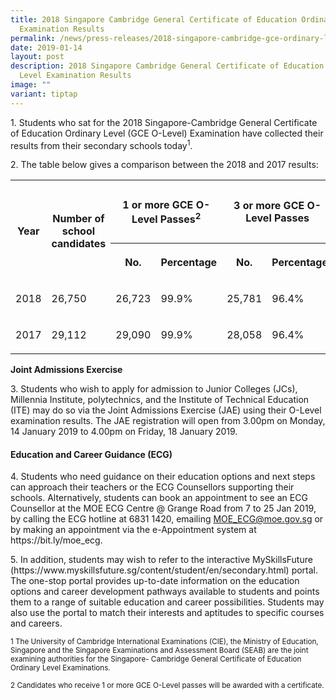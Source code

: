 ```yaml
---
title: 2018 Singapore Cambridge General Certificate of Education Ordinary Level
  Examination Results
permalink: /news/press-releases/2018-singapore-cambridge-gce-ordinary-level-examination-results/
date: 2019-01-14
layout: post
description: 2018 Singapore Cambridge General Certificate of Education Ordinary
  Level Examination Results
image: ""
variant: tiptap
---
```

<p>1. Students who sat for the 2018 Singapore-Cambridge General Certificate
of Education Ordinary Level (GCE O-Level) Examination have collected their
results from their secondary schools today<sup>1</sup>.</p>
<p>2. The table below gives a comparison between the 2018 and 2017 results:</p>
<table style="minWidth: 200px">
<colgroup>
<col>
<col>
<col>
<col>
<col>
<col>
<col>
<col>
</colgroup>
<tbody>
<tr>
<th rowspan="2" colspan="1">
<p>Year</p>
</th>
<th rowspan="2" colspan="1">
<p>Number of
<br>school candidates</p>
</th>
<th rowspan="1" colspan="2">
<p>1 or more GCE O-Level Passes<sup>2</sup>
</p>
</th>
<th rowspan="1" colspan="2">
<p>3 or more GCE O-Level Passes</p>
</th>
<th rowspan="1" colspan="2">
<p>5 or more GCE O-Level Passes</p>
</th>
</tr>
<tr>
<th rowspan="1" colspan="1">
<p>No.</p>
</th>
<th rowspan="1" colspan="1">
<p>Percentage</p>
</th>
<th rowspan="1" colspan="1">
<p>No.</p>
</th>
<th rowspan="1" colspan="1">
<p>Percentage</p>
</th>
<th rowspan="1" colspan="1">
<p>No.</p>
</th>
<th rowspan="1" colspan="1">
<p>%</p>
</th>
</tr>
<tr>
<td rowspan="1" colspan="1">
<p>2018</p>
</td>
<td rowspan="1" colspan="1">
<p>26,750</p>
</td>
<td rowspan="1" colspan="1">
<p>26,723</p>
</td>
<td rowspan="1" colspan="1">
<p>99.9%</p>
</td>
<td rowspan="1" colspan="1">
<p>25,781</p>
</td>
<td rowspan="1" colspan="1">
<p>96.4%</p>
</td>
<td rowspan="1" colspan="1">
<p>22,688</p>
</td>
<td rowspan="1" colspan="1">
<p>84.8%</p>
</td>
</tr>
<tr>
<td rowspan="1" colspan="1">
<p>2017</p>
</td>
<td rowspan="1" colspan="1">
<p>29,112</p>
</td>
<td rowspan="1" colspan="1">
<p>29,090</p>
</td>
<td rowspan="1" colspan="1">
<p>99.9%</p>
</td>
<td rowspan="1" colspan="1">
<p>28,058</p>
</td>
<td rowspan="1" colspan="1">
<p>96.4%</p>
</td>
<td rowspan="1" colspan="1">
<p>24,287</p>
</td>
<td rowspan="1" colspan="1">
<p>83.4%</p>
</td>
</tr>
</tbody>
</table>
<p><strong>Joint Admissions Exercise</strong>
</p>
<p>3. Students who wish to apply for admission to Junior Colleges (JCs),
Millennia Institute, polytechnics, and the Institute of Technical Education
(ITE) may do so via the Joint Admissions Exercise (JAE) using their O-Level
examination results. The JAE registration will open from 3.00pm on Monday,
14 January 2019 to 4.00pm on Friday, 18 January 2019.</p>
<h4><strong>Education and Career Guidance (ECG)</strong></h4>
<p>4. Students who need guidance on their education options and next steps
can approach their teachers or the ECG Counsellors supporting their schools.
Alternatively, students can book an appointment to see an ECG Counsellor
at the MOE ECG Centre @ Grange Road from 7 to 25 Jan 2019, by calling the
ECG hotline at 6831 1420, emailing <a href="mailto:MOE_ECG@moe.gov.sg" rel="noopener noreferrer nofollow" target="_blank">MOE_ECG@moe.gov.sg</a> or by making an
appointment via the e-Appointment system at https://bit.ly/moe_ecg.</p>
<p>5. In addition, students may wish to refer to the interactive MySkillsFuture
(https://www.myskillsfuture.sg/content/student/en/secondary.html) portal.
The one-stop portal provides up-to-date information on the education options
and career development pathways available to students and points them to
a range of suitable education and career possibilities. Students may also
use the portal to match their interests and aptitudes to specific courses
and careers.</p>
<p><sub>1 The University of Cambridge International Examinations (CIE), the Ministry of Education, Singapore and the Singapore Examinations and Assessment Board (SEAB) are the joint examining authorities for the Singapore- Cambridge General Certificate of Education Ordinary Level Examinations.</sub>
</p>
<p><sub>2 Candidates who receive 1 or more GCE O-Level passes will be awarded with a certificate.</sub>
</p>
<p></p>